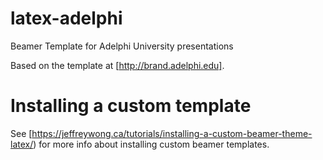 # latex-adelphi
Beamer Template for Adelphi University presentations

Based on the template at [http://brand.adelphi.edu].

# Installing a custom template

See [https://jeffreywong.ca/tutorials/installing-a-custom-beamer-theme-latex/) for more info about installing custom beamer templates.
